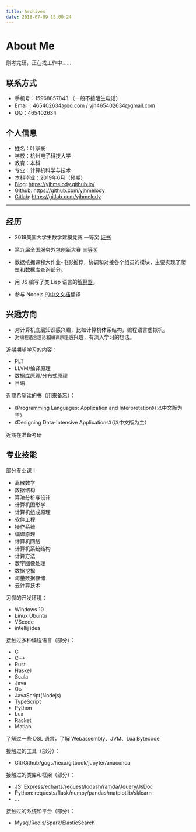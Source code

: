 ```yaml
---
title: Archives
date: 2018-07-09 15:00:24
---
```


# About Me

刚考完研，正在找工作中……

## 联系方式

- 手机号：15968857843 （一般不接陌生电话）
- Email：465402634@qq.com / yjh465402634@gmail.com
- QQ：465402634

## 个人信息

- 姓名：叶家豪
- 学校：杭州电子科技大学
- 教育：本科
- 专业：计算机科学与技术
- 本科毕业：2019年6月（预期）
- [Blog](https://yjhmelody.github.io/): https://yjhmelody.github.io/
- [Github](https://github.com/yjhmelody): https://github.com/yjhmelody
- [Gitlab](https://gitlab.com/yjhmelody): https://gitlab.com/yjhmelody

---

## 经历

- 2018美国大学生数学建模竞赛 一等奖 [证书](http://www.comap-math.com/mcm/2018Certs/91397.pdf)
- 第九届全国服务外包创新大赛 [三等奖](http://www.fwwb.org.cn/news/show/225) 

- 数据挖掘课程大作业-电影推荐，协调和对接各个组员的模块，主要实现了爬虫和数据库查询部分。
- 用 JS 编写了类 Lisp 语言的[解释器](https://github.com/yjhmelody/lambda-language)。

- 参与 Nodejs 的[中文文档](https://github.com/nodejscn/node-api-cn)翻译

## 兴趣方向

- 对计算机底层知识感兴趣，比如计算机体系结构，编程语言虚拟机。
- 对`编程语言理论`和`编译原理`感兴趣，有深入学习的想法。

近期期望学习的内容：
- PLT
- LLVM/编译原理
- 数据库原理/分布式原理
- 日语

近期希望读的书（用来备忘）：
- 《Programming Languages: Application and Interpretation》（以中文版为主）
- 《Designing Data-Intensive Applications》（以中文版为主）

近期在准备考研

## 专业技能

部分专业课：
- 离散数学
- 数据结构
- 算法分析与设计
- 计算机图形学
- 计算机组成原理
- 软件工程
- 操作系统
- 编译原理
- 计算机网络
- 计算机系统结构
- 计算方法
- 数字图像处理
- 数据挖掘
- 海量数据存储
- 云计算技术

习惯的开发环境：
- Windows 10
- Linux Ubuntu
- VScode
- intellij idea

接触过多种编程语言（部分）：
- C
- C++
- Rust
- Haskell
- Scala
- Java
- Go
- JavaScript(Nodejs)
- TypeScript
- Python
- Lua
- Racket
- Matlab

了解过一些 DSL 语言，了解 Webassembly、JVM、Lua Bytecode

接触过的工具（部分）：
- Git/Github/gogs/hexo/gitbook/jupyter/anaconda

接触过的类库和框架（部分）：
- JS: Express/echarts/request/lodash/ramda/Jquery/JsDoc
- Python: requests/flask/numpy/pandas/matplotlib/sklearn
- ...

接触过的系统和平台（部分）：
- Mysql/Redis/Spark/ElasticSearch